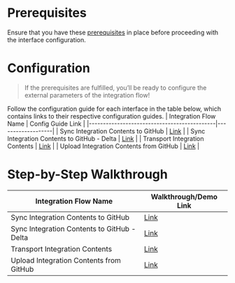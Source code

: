 # Prerequisites
Ensure that you have these [prerequisites](https://github.com/nesun3/ci-cd-sap-cloud-integration/blob/main/.config/README.md) in place before proceeding with the interface configuration.

# Configuration
>If the prerequisites are fulfilled, you’ll be ready to configure the external parameters of the integration flow!

Follow the configuration guide for each interface in the table below, which contains links to their respective configuration guides.
| Integration Flow Name                       | Config Guide Link |
|---------------------------------------------|-------------------|
| Sync Integration Contents to GitHub         | [Link](https://github.com/nesun3/ci-cd-sap-cloud-integration/tree/main/.config/Sync%20Integration%20Contents%20to%20GitHub#external-parmeter-configuration-on-sap-cloud-integration)          |
| Sync Integration Contents to GitHub - Delta | [Link](https://github.com/nesun3/ci-cd-sap-cloud-integration/tree/main/.config/Sync%20Integration%20Contents%20to%20GitHub%20-%20Delta#external-parmeter-configuration-on-sap-cloud-integration)          |
| Transport Integration Contents              | [Link]()          |
| Upload Integration Contents from GitHub     | [Link]()          |
                    

# Step-by-Step Walkthrough
| Integration Flow Name                       | Walkthrough/Demo Link |
|---------------------------------------------|-----------------------|
| Sync Integration Contents to GitHub         | [Link]()              |
| Sync Integration Contents to GitHub - Delta | [Link]()              |
| Transport Integration Contents              | [Link]()              |
| Upload Integration Contents from GitHub     | [Link]()              |


